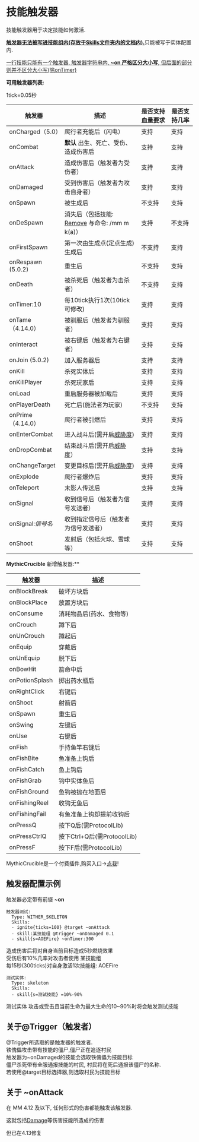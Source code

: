 技能触发器
==============

技能触发器用于决定技能如何激活.

<u>**触发器无法被写进技能组内(存放于Skills文件夹内的文档内).**</u>只能被写于实体配置内.  

<u>一行技能只能有一个触发器, 触发器字符串内, **~on 严格区分大小写**, 但后面的部分则并不区分大小写(除onTimer)</u>

**可用触发器列表:**

1tick=0.05秒

| 触发器                | 描述                                     | 是否支持血量要求 | 是否支持几率 |
|-----------------------|------------------------------------------|------------------|--------------|
| onCharged（5.0）              | 爬行者充能后（闪电）                               | 支持             | 支持         |
| onCombat              | **默认** 出生、死亡、受伤、造成伤害后    | 支持             | 支持         |
| onAttack              | 造成伤害后（触发者为受伤者）                               | 支持             | 支持         |
| onDamaged             | 受到伤害后（触发者为攻击自身者）                               | 支持             | 支持         |
| onSpawn               | 被生成后                                   | 不支持           | 支持         |
| onDeSpawn             | 消失后（包括技能: [Remove](/技能/列表/remove) 与命令: /mm m k(a)）                                   | 支持             | 不支持       |
| onFirstSpawn          | 第一次由生成点(定点生成)生成后           | 不支持           | 支持         |
| onRespawn (5.0.2) | 重生后 | 不支持 | 支持 |
| onDeath               | 被杀死后（触发者为击杀者）                                   | 不支持           | 支持         |
| onTimer:10            | 每10tick执行1次(10tick可修改)                | 支持             | 支持         |
| onTame（4.14.0）               | 被驯服后（触发者为驯服者）                      | 支持             | 支持         |
| onInteract            | 被右键后（触发者为右键者）                                 | 支持             | 支持         |
| onJoin (5.0.2) | 加入服务器后 | 支持 | 支持 |
| onKill                | 杀死实体后                               | 支持             | 支持         |
| onKillPlayer          | 杀死玩家后                               | 支持             | 支持         |
| onLoad               | 重启服务器被加载后                      | 支持             | 支持         |
| onPlayerDeath         | 死亡后(施法者为玩家)                     | 不支持           | 支持         |
| onPrime（4.14.0）               | 爬行者被引燃后                      | 支持             | 支持         |
| onEnterCombat         | 进入战斗后(需开启[威胁度](/实体/威胁度)) | 支持             | 支持         |
| onDropCombat          | 结束战斗后(需开启[威胁度](/实体/威胁度)）  | 支持             | 支持         |
| onChangeTarget        | 变更目标后(需开启[威胁度](/实体/威胁度)) | 支持             | 支持         |
| onExplode             | 爬行者爆炸后                                   | 支持             | 支持         |
| onTeleport            | 末影人传送后                                   | 支持             | 支持         |
| onSignal              | 收到信号后（触发者为信号发送者）                               | 支持             | 支持         |
| onSignal:*信号名*     | 收到指定信号后（触发者为信号发送者）                           | 支持             | 支持         |
| onShoot               | 发射后（包括火球、雪球等）               | 支持             | 支持         |

**MythicCrucible** 新增触发器:**

| 触发器                | 描述                        |
|-----------------------|-----------------------------|
| onBlockBreak          | 破坏方块后                  |
| onBlockPlace          | 放置方块后                  |
| onConsume             | 消耗物品后(药水、食物等)    |
| onCrouch              | 蹲下后                      |
| onUnCrouch            | 蹲起后                      |
| onEquip               | 穿戴后                      |
| onUnEquip             | 脱下后                      |
| onBowHit              | 箭命中后                    |
| onPotionSplash        | 掷出药水瓶后                |
| onRightClick          | 右键后                      |
| onShoot               | 射箭后                      |
| onSpawn               | 重生后                      |
| onSwing               | 左键后                      |
| onUse                 | 右键后             |
| onFish                | 手持鱼竿右键后              |
| onFishBite            | 鱼准备上钩后                |
| onFishCatch           | 鱼上钩后                    |
| onFishGrab            | 钩中实体鱼后                |
| onFishGround          | 鱼钩被抛在地面后            |
| onFishingReel         | 收钩无鱼后                  |
| onFishingFail         | 有鱼准备上钩却提前收钩后    |
| onPressQ              | 按下Q后(需ProtocolLib)      |
| onPressCtrlQ          | 按下Ctrl+Q后(需ProtocolLib) |
| onPressF              | 按下F后(需ProtocolLib)      |

MythicCrucible是一个付费插件,购买入口->[点我](https://mythiccraft.io/index.php?resources/crucible-create-unbelievable-mythic-items.2/)!

触发器配置示例
--------------

触发器必定带有前缀 **~on**

    触发器测试:
      Type: WITHER_SKELETON
      Skills:
      - ignite{ticks=100} @target ~onAttack
      - skill:某技能组 @trigger ~onDamaged 0.1
      - skill{s=AOEFire} ~onTimer:300

造成伤害后将对自身当前目标造成5秒燃烧效果  
受伤后有10%几率对攻击者使用 某技能组  
每15秒(300ticks)对自身激活1次技能组: AOEFire

<!-- -->

    测试实体:
      Type: skeleton
      Skills:
      - skill{s=测试技能} =10%-90%

测试实体 攻击或受击且当前生命为最大生命的10~90%时将会触发测试技能

关于\@Trigger（触发者）
---------------------

\@Trigger所选取的是触发器的触发者.  
铁傀儡攻击带有技能的僵尸,僵尸正在追逐村民  
触发器为~onDamaged的技能会选取铁傀儡为技能目标  
僵尸杀死带有全服通报技能的村民, 村民将在死后通报该僵尸的名称.  
若使用@target目标选择器,则选取村民为技能目标

关于 ~onAttack
-----

在 MM 4.12 及以下, 任何形式的伤害都能触发该触发器.  

这就包括[Damage](/技能/列表/damage)等伤害技能所造成的伤害

但已在4.13修复